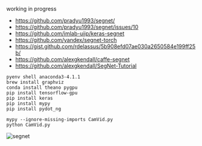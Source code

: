 working in progress

* https://github.com/pradyu1993/segnet/
* https://github.com/pradyu1993/segnet/issues/10
* https://github.com/imlab-uiip/keras-segnet
* https://github.com/yandex/segnet-torch
* https://gist.github.com/rdelassus/5b908efd07ae030a2650584e199ff25b/
* https://github.com/alexgkendall/caffe-segnet
* https://github.com/alexgkendall/SegNet-Tutorial

```
pyenv shell anaconda3-4.1.1
brew install graphviz
conda install theano pygpu
pip install tensorflow-gpu
pip install keras
pip install mypy
pip install pydot_ng

mypy --ignore-missing-imports CamVid.py 
python CamVid.py 
```

![segnet](https://raw.githubusercontent.com/legokichi/keras-segnet/master/segnet.png)